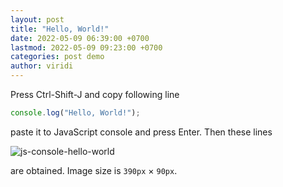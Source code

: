 ```yaml
---
layout: post
title: "Hello, World!"
date: 2022-05-09 06:39:00 +0700
lastmod: 2022-05-09 09:23:00 +0700
categories: post demo
author: viridi
---
```

Press Ctrl-Shift-J and copy following line

```js
console.log("Hello, World!");
```

paste it to JavaScript console and press Enter. Then these lines

![js-console-hello-world]({{site.url}}/assets/img/js-console-hello-world.png)

are obtained. Image size is `390px` &times; `90px`.